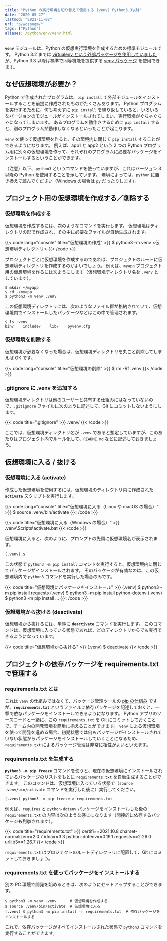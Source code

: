 ```yaml
---
title: "Python の実行環境を切り替えて使用する (venv) Python3.3以降"
date: "2020-05-27"
lastmod: "2021-11-02"
url: "p/wozpogm/"
tags: ["Python"]
aliases: /python/env/venv.html
---
```


__`venv`__ モジュールは、Python の仮想実行環境を作成するための標準モジュールです。
Python 3.2 までは [virtualenv という外部パッケージを使用していました](/p/yqjs3aw/)が、Python 3.3 以降は標準で同等機能を提供する [venv パッケージ](https://docs.python.org/ja/3/tutorial/venv.html) を使用できます。


なぜ仮想環境が必要か？
----

Python で作成されたプログラムは、`pip install` で外部モジュールをインストールすることを前提に作成されたものがたくさんあります。
Python プログラムを実行するために、何も考えずに `pip install` を繰り返していると、いろいろなバージョンのモジュールがインストールされてしまい、実行環境がぐちゃぐちゃになってしまいます。
あるプログラムを動作させるために `pip install` すると、別のプログラムが動作しなくなるといったことが起こります。

`venv` を使って仮想環境を作ると、その環境内に閉じて `pip install` することができるようになります。
例えば、app1 と app2 という 2 つの Python プログラム用に別々の仮想環境を作って、それぞれのプログラムに必要なパッケージをインストールするということができます。

（注意）以下、`python3` というコマンドを使っていますが、これはバージョン 3 以降の Python を使用することを示しています。
環境によっては、`python` に置き換えて読んでください（Windows の場合は `py` だったりします）。


プロジェクト用の仮想環境を作成する／削除する
----

### 仮想環境を作成する

仮想環境を作成するには、次のようなコマンドを実行します。
仮想環境はディレクトリの形で作成され、その中に必要なファイルが自動生成されます。

{{< code lang="console" title="仮想環境の作成" >}}
$ python3 -m venv <仮想環境ディレクトリ>
{{< /code >}}

プロジェクトごとに仮想環境を作成するのであれば、プロジェクトのルートに仮想環境ディレクトリを作成するのがよいでしょう。
例えば、`myapp` プロジェクト用の仮想環境を作るには次ようにします（仮想環境ディレクトリ名を `.venv` としています）。

```console
$ mkdir ~/myapp
$ cd ~/myapp
$ python3 -m venv .venv
```

この仮想環境ディレクトリには、次のようなファイル群が格納されていて、仮想環境内でインストールしたパッケージなどはこの中で管理されます。

```console
$ ls .venv
bin/    include/    lib/    pyvenv.cfg
```

### 仮想環境を削除する

仮想環境が必要なくなった場合は、仮想環境ディレクトリを丸ごと削除してしまえば OK です。

{{< code lang="console" title="仮想環境の削除" >}}
$ rm -Rf .venv
{{< /code >}}

### .gitignore に .venv を追加する

仮想環境ディレクトリは他のユーザーと共有する仕組みにはなっていないので、`.gitignore` ファイルに次のように記述して、Git にコミットしないようにします。

{{< code title=".gitignore" >}}
.venv/
{{< /code >}}

ここでは、仮想環境ディレクトリ名が `.venv` であると想定していますが、このあたりはプロジェクト内でルール化して、`README.md` などに記述しておきましょう。


仮想環境に入る / 抜ける
----

### 仮想環境に入る (activate)

作成した仮想環境を使用するには、仮想環境のディレクトリ内に作成された __`activate`__ スクリプトを実行します。

{{< code lang="console" title="仮想環境に入る（Linux や macOS の場合）" >}}
$ source .venv/bin/activate
{{< /code >}}

{{< code title="仮想環境に入る（Windows の場合）" >}}
.venv\Scripts\activate.bat
{{< /code >}}

仮想環境に入ると、次のように、プロンプトの先頭に仮想環境名が表示されます。

```
(.venv) $
```

この状態で `python3 -m pip install` コマンドを実行すると、仮想環境内に閉じてパッケージがインストールされます。
そのパッケージが有効なのは、この仮想環境内で `python3` コマンドを実行した場合のみです。

{{< code title="仮想環境にパッケージをインストール" >}}
(.venv) $ python3 -m pip install requests
(.venv) $ python3 -m pip install python-dotenv
(.venv) $ python3 -m pip install ...
{{< /code >}}

### 仮想環境から抜ける (deactivate)

仮想環境から抜けるには、単純に __`deactivate`__ コマンドを実行します。
このコマンドは、仮想環境に入っている状態であれば、どのディレクトリからでも実行できるようになっています。

{{< code title="仮想環境から抜ける" >}}
(.venv) $ deactivate
{{< /code >}}


プロジェクトの依存パッケージを requirements.txt で管理する
-----

### requirements.txt とは

これは `venv` の仕組みではなくて、パッケージ管理ツールの [pip の仕組み](https://pip.pypa.io/en/latest/user_guide/#requirements-files) ですが、__`requirements.txt`__ というファイルに依存パッケージを記述しておくと、一撃で依存パッケージをインストールできるようになります。
Python アプリのソースコードと一緒に、この `requirements.txt` を Git にコミットしておくことで、チーム内の開発環境を簡単に揃えることができます。
`venv` による仮想環境を使って開発を進める場合、初期状態では何もパッケージがインストールされていない状態からパッケージをインストールしていくことになるため、`requirements.txt` によるパッケージ管理は非常に相性がよいといえます。

### requirements.txt を生成する

__`python3 -m pip freeze`__ コマンドを使うと、現在の仮想環境にインストールされているパッケージのリストをもとに `requirements.txt` を自動生成することができます。
このコマンドは、仮想環境に入っている状態で（`source .venv/bin/activate` コマンドを実行した後に）実行してください。

```
(.venv) python3 -m pip freeze > requirements.txt
```

例えば、`requires` と `python-dotenv` パッケージをインストールした後の `requirements.txt` の内容は次のような感じになります（間接的に依存するパッケージも列挙されます）。

{{< code title="requirements.txt" >}}
certifi==2021.10.8
charset-normalizer==2.0.7
idna==3.3
python-dotenv==0.19.1
requests==2.26.0
urllib3==1.26.7
{{< /code >}}

`requirements.txt` はプロジェクトのルートディレクトリに配置して、Git にコミットしておきましょう。

### requirements.txt を使ってパッケージをインストールする

別の PC 環境で開発を始めるときは、次のようにセットアップすることができます。

```
$ python3 -m venv .venv      # 仮想環境を作成する
$ source .venv/bin/activate  # 仮想環境に入る
(.venv) $ python3 -m pip install -r requirements.txt  # 依存パッケージをインストールする
```

これで、依存パッケージがすべてインストールされた状態で `python3` コマンドを実行することができます。

